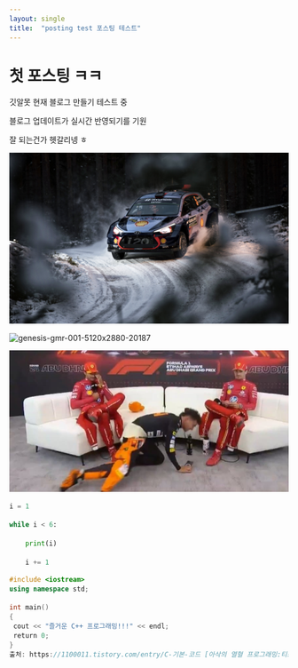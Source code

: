 ```yaml
---
layout: single
title:  "posting test 포스팅 테스트"
---
```


# 첫 포스팅 ㅋㅋ

깃알못 현재 블로그 만들기 테스트 중



블로그 업데이트가 실시간 반영되기를 기원



잘 되는건가 헷갈리넹 ㅎ



![winter-auto-snow-sport-wallpaper-1fa1e98c92d7b5a41dbe0ce70e915e8f](../images/2025-01-09-first/winter-auto-snow-sport-wallpaper-1fa1e98c92d7b5a41dbe0ce70e915e8f-1740034174286-4.jpg)

![genesis-gmr-001-5120x2880-20187](../images/2025-01-09-first/genesis-gmr-001-5120x2880-20187-1740034256012-6.jpg)

![KakaoTalk_20250219_142805989](../images/2025-01-09-first/KakaoTalk_20250219_142805989-1740034264542-8.jpg)

```python
i = 1

while i < 6:

    print(i)
    
    i += 1
```



```c++
#include <iostream>
using namespace std;
 
int main()
{
 cout << "즐거운 C++ 프로그래밍!!!" << endl;
 return 0;
} 
출처: https://1100011.tistory.com/entry/C-기본-코드 [아삭의 열혈 프로그래밍:티스토리]
```



